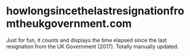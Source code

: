 # howlongsincethelastresignationfromtheukgovernment.com
Just for fun, it counts and displays the time elapsed since the last resignation from the UK Government (2017). Totally manually updated.
